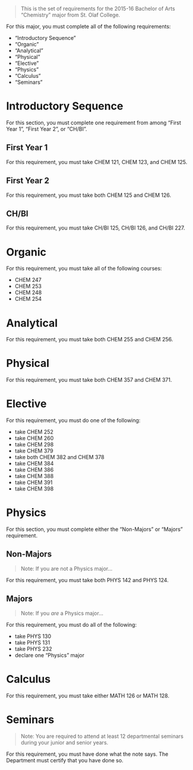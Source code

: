 > This is the set of requirements for the 2015-16 Bachelor of Arts “Chemistry”
> major from St. Olaf College.

For this major, you must complete all of the following requirements:

- “Introductory Sequence”
- “Organic”
- “Analytical”
- “Physical”
- “Elective”
- “Physics”
- “Calculus”
- “Seminars”

# Introductory Sequence
For this section, you must complete one requirement from among “First Year 1”, “First Year 2”, or “CH/BI”.

## First Year 1
For this requirement, you must take CHEM 121, CHEM 123, and CHEM 125.

## First Year 2
For this requirement, you must take both CHEM 125 and CHEM 126.

## CH/BI
For this requirement, you must take CH/BI 125, CH/BI 126, and CH/BI 227.


# Organic
For this requirement, you must take all of the following courses:

- CHEM 247
- CHEM 253
- CHEM 248
- CHEM 254


# Analytical
For this requirement, you must take both CHEM 255 and CHEM 256.


# Physical
For this requirement, you must take both CHEM 357 and CHEM 371.


# Elective
For this requirement, you must do one of the following:

- take CHEM 252
- take CHEM 260
- take CHEM 298
- take CHEM 379
- take both CHEM 382 and CHEM 378
- take CHEM 384
- take CHEM 386
- take CHEM 388
- take CHEM 391
- take CHEM 398


# Physics
For this section, you must complete either the “Non-Majors” or “Majors” requirement.

## Non-Majors
> Note: If you are not a Physics major…

For this requirement, you must take both PHYS 142 and PHYS 124.

## Majors
> Note: If you _are_ a Physics major…

For this requirement, you must do all of the following:

- take PHYS 130
- take PHYS 131
- take PHYS 232
- declare one “Physics” major


# Calculus
For this requirement, you must take either MATH 126 or MATH 128.


# Seminars
> Note: You are required to attend at least 12 departmental seminars during your
> junior and senior years.

For this requirement, you must have done what the note says. The Department must
certify that you have done so.

